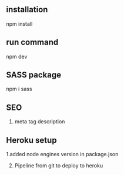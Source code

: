 ## installation

npm install

## run command

npm dev

<!-- Setup Did while developing -->

## SASS package

npm i sass

## SEO

1. meta tag description

## Heroku setup

1.added node engines version in package.json

2. Pipeline from git to deploy to heroku
